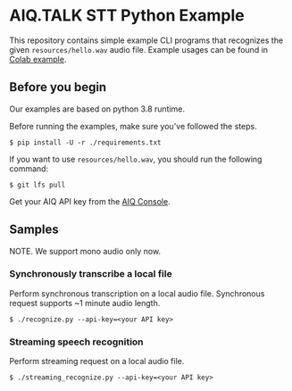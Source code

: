 # AIQ.TALK STT Python Example

This repository contains simple example CLI programs that recognizes the given
`resources/hello.wav` audio file. Example usages can be found in [Colab example](https://colab.research.google.com/drive/1xT8vJnEcROI7a_4xA8E8sZtsK2_4lh9u#scrollTo=6pTb9KvAgV5E).

## Before you begin

Our examples are based on python 3.8 runtime.

Before running the examples, make sure you've followed the steps.

```shell
$ pip install -U -r ./requirements.txt
```

If you want to use `resources/hello.wav`, you should run the following command:

```
$ git lfs pull
```

Get your AIQ API key from the
[AIQ Console](https://aiq.skelterlabs.com/console).

## Samples

NOTE. We support mono audio only now.

### Synchronously transcribe a local file

Perform synchronous transcription on a local audio file.
Synchronous request supports ~1 minute audio length.

```shell
$ ./recognize.py --api-key=<your API key>
```

### Streaming speech recognition

Perform streaming request on a local audio file.

```shell
$ ./streaming_recognize.py --api-key=<your API key>
```
